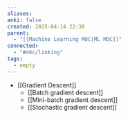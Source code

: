 ```yaml
---
aliases: 
anki: false
created: 2025-04-14 22:38
parent:
  - "[[Machine Learning MOC|ML MOC]]"
connected:
  - "#обс/linking"
tags:
  - empty
---
```


- [[Gradient Descent]]
    - [[Batch gradient descent]]
    - [[Mini-batch gradient descent]]
    - [[Stochastic gradient descent]]